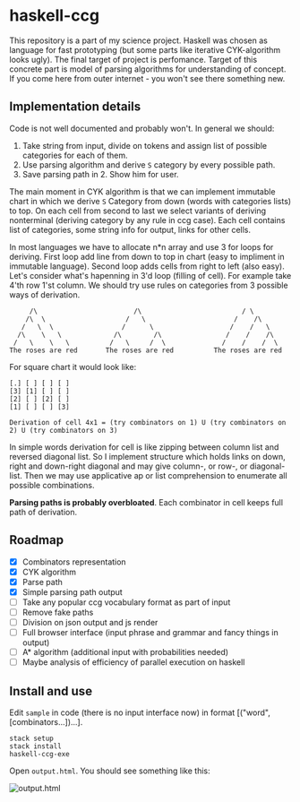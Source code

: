 # haskell-ccg

This repository is a part of my science project. Haskell was chosen as language for fast prototyping 
(but some parts like iterative CYK-algorithm looks ugly). The final target of project is perfomance. Target of this concrete 
part is model of parsing algorithms for understanding of concept. If you come here from outer internet - you won't 
see there something new.

## Implementation details

Code is not well documented and probably won't. In general we should:

1. Take string from input, divide on tokens and assign list of possible categories for each of them.
2. Use parsing algorithm and derive `S` category by every possible path.
3. Save parsing path in 2. Show him for user.

The main moment in CYK algorithm is that we can implement immutable chart
in which we derive `S` Category from down (words with categories lists) to top. On each cell from second to last we select 
variants of deriving nonterminal (deriving category by any rule in ccg case). Each cell contains list of categories, 
some string info for output, links for other cells.

In most languages we have to allocate n*n array and use 3 for loops for deriving. 
First loop add line from down to top in chart (easy to impliment in immutable language).
Second loop adds cells from right to left (also easy). Let's consider what's hapenning in 3'd loop (filling of cell).
For example take 4'th row 1'st column. We should try use rules on categories from 3 possible ways of derivation. 

```
     /\                        /\                         / \
    /\  \                    /   \                      /    /\
   /   \  \                 /      \                   /    /   \
  /\    \   \             /\        /\                /    /    /\
 /   \    \   \          /   \     /  \              /    /    /  \
The roses are red       The roses are red          The roses are red
```

For square chart it would look like:

```
[.] [ ] [ ] [ ] 
[3] [1] [ ] [ ] 
[2] [ ] [2] [ ] 
[1] [ ] [ ] [3] 

Derivation of cell 4x1 = (try combinators on 1) U (try combinators on 2) U (try combinators on 3)
```

In simple words derivation for cell is like zipping between column list and reversed diagonal list. So I implement 
structure which holds links on down, right and down-right diagonal and may give column-, or row-, or diagonal-list.
Then we may use applicative ap or list comprehension to enumerate all possible combinations.

**Parsing paths is probably overbloated**. Each combinator in cell keeps full path of derivation.

## Roadmap

- [x] Combinators representation
- [x] CYK algorithm
- [x] Parse path
- [x] Simple parsing path output
- [ ] Take any popular ccg vocabulary format as part of input
- [ ] Remove fake paths
- [ ] Division on json output and js render 
- [ ] Full browser interface (input phrase and grammar and fancy things in output)
- [ ] A* algorithm (additional input with probabilities needed)
- [ ] Maybe analysis of efficiency of parallel execution on haskell

## Install and use

Edit `sample` in code (there is no input interface now) in format [("word", [combinators...])...].

```
stack setup
stack install
haskell-ccg-exe
```

Open `output.html`. You should see something like this:

![output.html](http://i.imgur.com/6qbnmCk.png?1)
